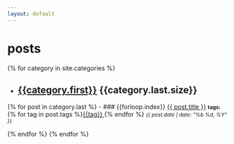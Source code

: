```yaml
---
layout: default
---
```

# **posts**
{% for category in site.categories %}
- ## [{{category.first}}]({{site.baseurl}}/category/{{category.first}})  {{category.last.size}}
{% for post in category.last %}
	- ### {{forloop.index}} [{{ post.title }}]({{post.url}})  <small>**tags:**</small> {% for tag in post.tags %}[{{tag}} ]({{site.baseurl}}/tag/{{tag}}){% endfor %}  <small>*{{ post.date | date: "%b %d, %Y" }}* </small> 

{% endfor %}
{% endfor %}